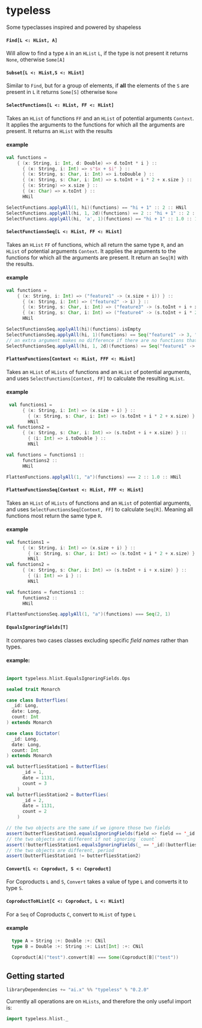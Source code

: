 # typeless

Some typeclasses inspired and powered by shapeless

#### `Find[L <: HList, A]`

Will allow to find a type `A` in an `HList` `L`, if the type is not present it returns `None`, otherwise `Some[A]`

#### `Subset[L <: HList,S <: HList]`

Similar to `Find`, but for a group of elements, if **all** the elements of the  `S` are present in `L` it returns `Some[S]` otherwise `None`

#### `SelectFunctions[L <: HList, FF <: HList]`

Takes an `HList` of functions `FF` and an `HList` of potential arguments `Context`. It applies the arguments to the functions for which all the arguments are present. It returns an `HList` with the results

#### example

```scala
val functions =
    { (x: String, i: Int, d: Double) => d.toInt * i } ::
      { (x: String, i: Int) => s"$x + $i" } ::
      { (x: String, s: Char, i: Int) => i.toDouble } :: 
      { (x: String, s: Char, i: Int) => s.toInt + i * 2 + x.size } ::
      { (x: String) => x.size } ::
      { (x: Char) => x.toInt } ::
      HNil

SelectFunctions.applyAll(1, hi)(functions) == "hi + 1" :: 2 :: HNil
SelectFunctions.applyAll(hi, 1, 2d)(functions) == 2 :: "hi + 1" :: 2 :: HNil
SelectFunctions.applyAll(hi, 'a', 1)(functions) == "hi + 1" :: 1.0 :: 101 :: 2 :: 97 :: HNil
```

#### `SelectFunctionsSeq[L <: HList, FF <: HList]`

Takes an `HList` `FF` of functions, which all return the same type `R`, and an `HList` of potential arguments `Context`. It applies the arguments to the functions for which all the arguments are present. It return an `Seq[R]` with the results.

#### example

```scala
val functions =
    { (x: String, i: Int) => ("feature1" -> (x.size + i)) } ::
      { (x: String, i: Int) => ("feature2" -> i) } ::
      { (x: String, s: Char, i: Int) => ("feature3" -> (s.toInt + i + x.size)) } ::
      { (x: String, s: Char, i: Int) => ("feature4" -> (s.toInt + i * 2 + x.size)) } ::
      HNil

SelectFunctionsSeq.applyAll(hi)(functions).isEmpty
SelectFunctionsSeq.applyAll(hi, 1)(functions) == Seq("feature1" -> 3, "feature2" -> 1)
// an extra argument makes no difference if there are no functions that use it
SelectFunctionsSeq.applyAll(hi, 1, 2d)(functions) == Seq("feature1" -> 3, "feature2" -> 1)
 ```


#### `FlattenFunctions[Context <: HList, FFF <: HList]` 

Takes an `HList` of `HLists` of functions and an `HList` of potential arguments, and uses `SelectFunctions[Context, FF]` to calculate the resulting `HList`.

#### example

```scala
 val functions1 =
      { (x: String, i: Int) => (x.size + i) } ::
        { (x: String, s: Char, i: Int) => (s.toInt + i * 2 + x.size) } ::
        HNil
val functions2 =
      { (x: String, s: Char, i: Int) => (s.toInt + i + x.size) } ::
        { (i: Int) => i.toDouble } ::
        HNil

val functions = functions1 ::
      functions2 ::
      HNil

FlattenFunctions.applyAll(1, "a")(functions) === 2 :: 1.0 :: HNil
```


#### `FlattenFunctionsSeq[Context <: HList, FFF <: HList]`

Takes an `HList` of `HLists` of functions and an `HList` of potential arguments, and uses `SelectFunctionsSeq[Context, FF]` to calculate `Seq[R]`. Meaning all functions most return the same type `R`.

#### example

```scala
val functions1 =
      { (x: String, i: Int) => (x.size + i) } ::
        { (x: String, s: Char, i: Int) => (s.toInt + i * 2 + x.size) } ::
        HNil
val functions2 =
      { (x: String, s: Char, i: Int) => (s.toInt + i + x.size) } ::
        { (i: Int) => i } ::
        HNil

val functions = functions1 ::
      functions2 ::
      HNil

FlattenFunctionsSeq.applyAll(1, "a")(functions) === Seq(2, 1)
```

#### `EqualsIgnoringFields[T]`

It compares two cases classes excluding specific *field names* rather than types.

#### example:
```scala

import typeless.hlist.EqualsIgnoringFields.Ops

sealed trait Monarch

case class Butterflies(
  _id: Long,
  date: Long,
  count: Int
) extends Monarch

case class Dictator(
  _id: Long,
  date: Long,
  count: Int
) extends Monarch

val butterfliesStation1 = Butterflies(
      _id = 1,
      date = 1131,
      count = 3
    )
val butterfliesStation2 = Butterflies(
      _id = 2,
      date = 1131,
      count = 2
    )

// the two objects are the same if we ignore those two fields
assert(butterfliesStation1.equalsIgnoringFields(field => field == '_id || field == 'count)(butterfliesStation2)) 
// the two objects are different if not ignoring `count`
assert(!butterfliesStation1.equalsIgnoringFields(_ == '_id)(butterfliesStation2))
// the two objects are different, period
assert(butterfliesStation1 != butterfliesStation2) 

```

#### `Convert[L <: Coproduct, S <: Coproduct]`

For Coproducts `L` and `S`, `Convert` takes a value of type `L` and converts it to type `S`.

#### `CoproductToHList[C <: Coproduct, L <: HList]`

For a `Seq` of Coproducts `C`, convert to `HList` of type `L`

#### example

```scala
  type A = String :+: Double :+: CNil
  type B = Double :+: String :+: List[Int] :+: CNil

  Coproduct[A]("test").convert[B] === Some(Coproduct[B]("test"))

```

## Getting started

```scala
libraryDependencies += "ai.x" %% "typeless" % "0.2.0"
```

Currently all operations are on `HLists`, and therefore the only useful import is:

```scala
import typeless.hlist._
```
